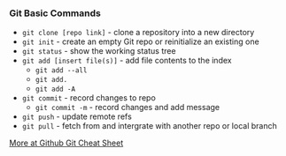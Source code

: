 ### Git Basic Commands	

* `git clone [repo link]` - clone a repository into a new directory
* `git init` - create an empty Git repo or reinitialize an existing one
* `git status` - show the working status tree 
* `git add [insert file(s)]` - add file contents to the index 
	* `git add --all`
	* `git add.`
	* `git add -A`
* `git commit` - record changes to repo
	* `git commit -m` - record changes and add message 
* `git push` - update remote refs 
* `git pull` - fetch from and intergrate with another repo or local branch 

[More at Github Git Cheat Sheet](https://services.github.com/kit/downloads/github-git-cheat-sheet.pdf)